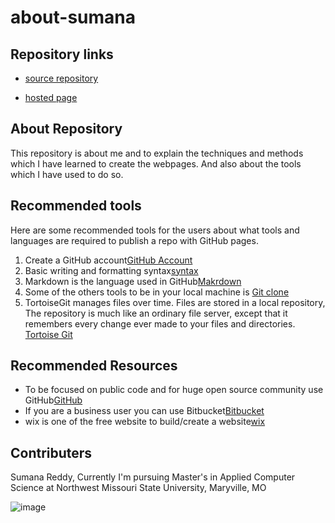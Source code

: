 # about-sumana

## Repository links

- [source repository](https://github.com/sumana-reddy/about-sumana)

- [hosted page](https://sumana-reddy.github.io/about-sumana/)

## About Repository

This repository is about me and to explain the techniques and methods which I have learned to create the webpages. And also about the tools which I have used to do so.

## Recommended tools

Here are some recommended tools for the users about what tools and languages are required to publish a repo with GitHub pages.

1. Create a GitHub account[GitHub Account](https://github.com/)
2. Basic writing and formatting syntax[syntax](https://help.github.com/en/github/writing-on-github/basic-writing-and-formatting-syntax)
3. Markdown is the language used in GitHub[Makrdown](https://guides.github.com/features/mastering-markdown/)
4. Some of the others tools to be in your local machine is [Git clone](https://www.atlassian.com/git/tutorials/setting-up-a-repository/git-clone)
5. TortoiseGit manages files over time. Files are stored in a local repository, The repository is much like an ordinary file server, except that it remembers every change ever made to your files and directories. [Tortoise Git](https://tortoisegit.org/)

## Recommended Resources

- To be focused on public code and for huge open source community use GitHub[GitHub](https://github.com/)
- If you are a business user you can use Bitbucket[Bitbucket](https://bitbucket.org/product)
- wix is one of the free website to build/create a website[wix](https://www.wix.com/)

## Contributers

Sumana Reddy, Currently I'm pursuing Master's in Applied Computer Science at Northwest Missouri State University, Maryville, MO

![image](https://images.websitebuilderexpert.com/wp-content/uploads/2018/01/How-to-Build-a-Website_Hero.jpg)
